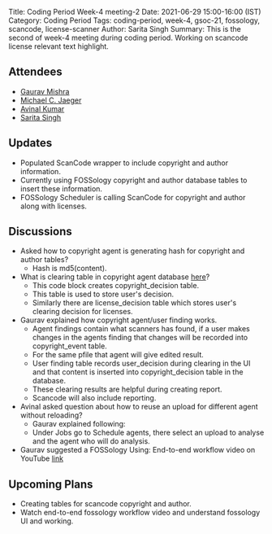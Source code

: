 Title: Coding Period Week-4 meeting-2
Date: 2021-06-29 15:00-16:00 (IST)
Category: Coding Period
Tags: coding-period, week-4, gsoc-21, fossology, scancode, license-scanner
Author: Sarita Singh
Summary: This is the second of week-4 meeting during coding period. Working on scancode license relevant text highlight.

<h2> Attendees </h2>
<ul> 
<li> <a href="https://github.com/GMishx"> Gaurav Mishra </a>
<li> <a href="https://github.com/mcjaeger"> Michael C. Jaeger</a>
<li> <a href="https://github.com/avinal"> Avinal Kumar </a>
<li> <a href="https://github.com/itssingh"> Sarita Singh </a>
</li>
</ul>

<h2> Updates </h2>
<ul>
<li> Populated ScanCode wrapper to include copyright and author information.
<li> Currently using FOSSology copyright and author database tables to insert these information.
<li> FOSSology Scheduler is calling ScanCode for copyright and author along with licenses.  
</ul>
<h2> Discussions </h2>
<ul>
<li> Asked how to copyright agent is generating hash for copyright and author tables?
<ul><li> Hash is md5(content). </ul>
<li> What is clearing table in copyright agent database <a href= https://github.com/fossology/fossology/blob/master/src/copyright/agent/database.cc#L248-L308> here</a>?
<ul>
<li> This code block creates copyright_decision table.
<li> This table is used to store user's decision.
<li> Similarly there are license_decision table which stores user's clearing decision for licenses.
</ul> 
<li> Gaurav explained how copyright agent/user finding works.
<ul>
<li> Agent findings contain what scanners has found, if a user makes changes in the agents finding that changes will be recorded into copyright_event table.
<li> For the same pfile that agent will give edited result.
<li> User finding table records user_decision during clearing in the UI and that content is inserted into copyright_decision table in the database.
<li> These clearing results are helpful during creating report.
<li> Scancode will also include reporting.
</ul>
<li> Avinal asked question about how to reuse an upload for different agent without reloading?
<ul>
<li> Gaurav explained following:
<li> Under Jobs go to Schedule agents, there select an upload to analyse and the agent who will do analysis.
</ul>
<li> Gaurav suggested a FOSSology Using: End-to-end workflow video on YouTube <a href= FOSSology Using: End-to-end workflow> link</a>
</ul>
<h2> Upcoming Plans </h2> 
<ul> 
<li> Creating tables for scancode copyright and author.
<li> Watch end-to-end fossology workflow video and understand fossology UI and working.
</ul>